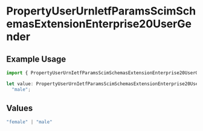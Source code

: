 # PropertyUserUrnIetfParamsScimSchemasExtensionEnterprise20UserGender

## Example Usage

```typescript
import { PropertyUserUrnIetfParamsScimSchemasExtensionEnterprise20UserGender } from "@unified-api/typescript-sdk/sdk/models/shared";

let value: PropertyUserUrnIetfParamsScimSchemasExtensionEnterprise20UserGender =
  "male";
```

## Values

```typescript
"female" | "male"
```